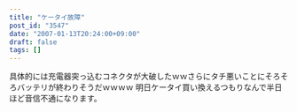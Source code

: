 ```yaml
---
title: "ケータイ故障"
post_id: "3547"
date: "2007-01-13T20:24:00+09:00"
draft: false
tags: []
---
```



具体的には充電器突っ込むコネクタが大破したｗｗさらにタチ悪いことにそろそろバッテリが終わりそうだｗｗｗｗ 明日ケータイ買い換えるつもりなんで半日ほど音信不通になります。
